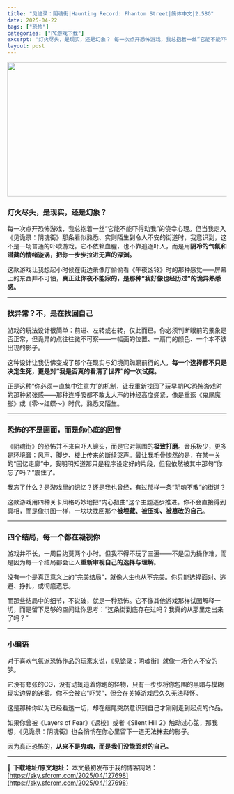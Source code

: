 ```yaml
---
title: "见诡录：阴魂街|Haunting Record: Phantom Street|简体中文|2.58G"
date: 2025-04-22
tags: ["恐怖"]
categories: ["PC游戏下载"]
excerpt: "灯火尽头，是现实，还是幻象？ 每一次点开恐怖游戏，我总抱着一丝“它能不能吓得动我”的侥幸心理。但当我走入《见诡录：阴魂街》那条看似熟悉、实则陌生到令人不安的街道时，我意识到，这不是一场普通的吓唬游戏。它不依赖血腥，也不靠追逐吓人，而是用阴冷的气氛和潜藏的情绪漩涡，把你一步步拉进无声的深渊。 这款游戏&hellip;"
layout: post
---
```


<img class="aligncenter size-full wp-image-127699" src="https://sky.sfcrom.com/wp-content/uploads/2025/04/2025042202082856.webp" alt="" width="660" height="308" />
<h3 class="" data-start="100" data-end="118">灯火尽头，是现实，还是幻象？</h3>
<p class="" data-start="120" data-end="254">每一次点开恐怖游戏，我总抱着一丝“它能不能吓得动我”的侥幸心理。但当我走入《见诡录：阴魂街》那条看似熟悉、实则陌生到令人不安的街道时，我意识到，这不是一场普通的吓唬游戏。它不依赖血腥，也不靠追逐吓人，而是用<strong data-start="223" data-end="254">阴冷的气氛和潜藏的情绪漩涡，把你一步步拉进无声的深渊。</strong></p>
<p class="" data-start="256" data-end="334">这款游戏让我想起小时候在街边录像厅偷偷看《午夜凶铃》时的那种感觉——屏幕上的东西并不可怕，<strong data-start="301" data-end="334">真正让你夜不能寐的，是那种“我好像也经历过”的诡异熟悉感。</strong></p>


<hr class="" data-start="336" data-end="339" />

<h3 class="" data-start="341" data-end="357">找异常？不，是在找回自己</h3>
<p class="" data-start="359" data-end="437">游戏的玩法设计很简单：前进、左转或右转，仅此而已。你必须判断眼前的景象是否正常，但诡异的点往往微不可察——一幅画的位置、一扇门的颜色、一个本不该出现的影子。</p>
<p class="" data-start="439" data-end="505">这种设计让我仿佛变成了那个在现实与幻境间踟蹰前行的人，<strong data-start="466" data-end="505">每一个选择都不只是决定生死，更是对“我是否真的看清了世界”的一次试探。</strong></p>
<p class="" data-start="507" data-end="598">正是这种“你必须一直集中注意力”的机制，让我重新找回了玩早期PC恐怖游戏时的那种紧张感——那种连呼吸都不敢太大声的神经高度绷紧，像是重返《鬼屋魔影》或《零～红蝶～》时代，熟悉又陌生。</p>


<hr class="" data-start="600" data-end="603" />

<h3 class="" data-start="605" data-end="625">恐怖的不是画面，而是你心底的回音</h3>
<p class="" data-start="627" data-end="748">《阴魂街》的恐怖并不来自吓人镜头，而是它对氛围的<strong data-start="651" data-end="659">极致打磨</strong>。音乐极少，更多是环境音：风声、脚步、楼上传来的断续哭声。最让我毛骨悚然的是，在某一关的“回忆走廊”中，我明明知道那只是程序设定好的片段，但我依然被其中那句“你忘了吗？”震住了。</p>
<p class="" data-start="750" data-end="787">我忘了什么？是游戏里的记忆？还是我也曾经，有过那样一条“阴魂不散”的街道？</p>
<p class="" data-start="789" data-end="863">这款游戏用四种关卡风格巧妙地把“内心扭曲”这个主题逐步推进。你不会直接得到真相，而是像拼图一样，一块块找回那个<strong data-start="844" data-end="862">被埋藏、被压抑、被篡改的自己</strong>。</p>


<hr class="" data-start="865" data-end="868" />

<h3 class="" data-start="870" data-end="887">四个结局，每一个都在凝视你</h3>
<p class="" data-start="889" data-end="954">游戏并不长，一周目约莫两个小时。但我不得不玩了三遍——不是因为操作难，而是因为每一个结局都会让人<strong data-start="937" data-end="953">重新审视自己的选择与理解</strong>。</p>
<p class="" data-start="956" data-end="1004">没有一个是真正意义上的“完美结局”，就像人生也从不完美。你只能选择面对、逃避、挣扎，或彻底遗忘。</p>
<p class="" data-start="1006" data-end="1081">而那些结局中的细节，不说破，就是一种恐怖。它不像其他游戏那样试图解释一切，而是留下足够的空间让你思考：“这条街到底存在过吗？我真的从那里走出来了吗？”</p>


<hr class="" data-start="1083" data-end="1086" />

<h3 class="" data-start="1088" data-end="1095">小编语</h3>
<p class="" data-start="1097" data-end="1134">对于喜欢气氛派恐怖作品的玩家来说，《见诡录：阴魂街》就像一场令人不安的梦。</p>
<p class="" data-start="1136" data-end="1205">它没有夸张的CG，没有动辄追着你跑的怪物，只有一步步将你包围的黑暗与模糊现实边界的迷雾。你不会被它“吓哭”，但会在关掉游戏后久久无法释怀。</p>
<p class="" data-start="1207" data-end="1243">这是那种你以为已经看透一切，却在结尾突然意识到自己才刚刚走到起点的作品。</p>
<p class="" data-start="1245" data-end="1326">如果你曾被《Layers of Fear》《返校》或者《Silent Hill 2》触动过心弦，那我想，《见诡录：阴魂街》也会悄悄在你心里留下一道无法抹去的影子。</p>
<p class="" data-start="1328" data-end="1359">因为真正恐怖的，<strong data-start="1336" data-end="1359">从来不是鬼魂，而是我们没能面对的自己。</strong></p>

---
📖 **下载地址/原文地址：** 本文最初发布于我的博客网站：[https://sky.sfcrom.com/2025/04/127698](https://sky.sfcrom.com/2025/04/127698)
